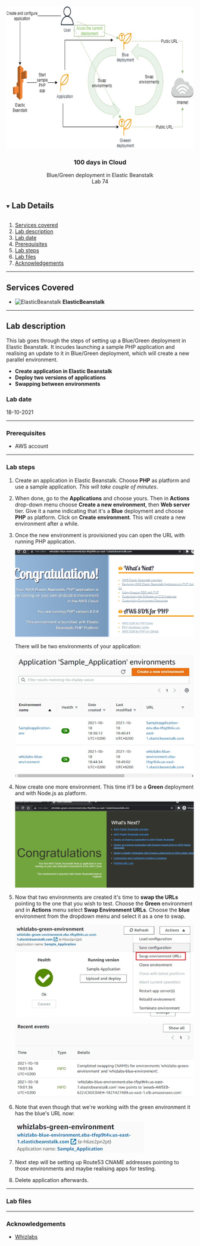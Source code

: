 <br />

<p align="center">
  <a href="img/">
    <img src="img/lab74diagram.jpg" alt="cloudofthings" width="675" height="382">
  </a>




  <h3 align="center">100 days in Cloud</h3>

<p align="center">
    Blue/Green deployment in Elastic Beanstalk
    <br />
    Lab 74
    <br />
  </p>






</p>

<details open="open">
  <summary><h2 style="display: inline-block">Lab Details</h2></summary>
  <ol>
    <li><a href="#services-covered">Services covered</a>
    <li><a href="#lab-description">Lab description</a></li>
    </li>
    <li><a href="#lab-date">Lab date</a></li>
    <li><a href="#prerequisites">Prerequisites</a></li>    
    <li><a href="#lab-steps">Lab steps</a></li>
    <li><a href="#lab-files">Lab files</a></li>
    <li><a href="#acknowledgements">Acknowledgements</a></li>
  </ol>
</details>

---

## Services Covered
* ![ElasticBeanstalk](https://github.com/CloudedThings/100-Days-in-Cloud/blob/main/images/ElasticBeanstalk.png) **ElasticBeanstalk**

---

## Lab description
This lab goes through the steps of setting up a Blue/Green deployment in Elastic Beanstalk. It incudes launching a sample PHP application and realising an update to it in Blue/Green deployment, which will create a new parallel environment. 


* **Create application in Elastic Beanstalk**
* **Deploy two versions of applications**
* **Swapping between environments**

### Lab date
18-10-2021

---

### Prerequisites
* AWS account

---

### Lab steps
1. Create an application in Elastic Beanstalk. Choose **PHP** as platform and use a sample application. *This will take couple of minutes*.

2. When done, go to the **Applications** and choose yours. Then in **Actions** drop-down menu choose **Create a new environment**, then **Web server** tier. Give it a name indicating that it's a **Blue** deployment and choose **PHP** as platform. Click on **Create environment**. This will create a new environment after a while.

3. Once the new environment is provisioned you can open the URL with running PHP application. 

   ![phpapp](img/phpapp.jpg)

   There will be two environments of your application:

   ![twoapps](img/twoapps.jpg)

4. Now create one more environment. This time it'll be a **Green** deployment and with Node.js as platform.

   ![nodejs](img/nodejsapp.jpg)

5. Now that two environments are created it's time to **swap the URLs** pointing to the one that you wish to test. Choose the **Green** environment and in **Actions** menu select **Swap Environment URLs**. Choose the **blue** environment from the dropdown menu and select it as a one to swap. 

   ![greenenv](img/greenenv.jpg)

   ![swappedenv](img/swappedenv.jpg)

6. Note that even though that we're working with the green environment it has the blue's URL now:

   ![greenurl](img/greenurl.jpg)

7. Next step will be setting up Route53 CNAME addresses pointing to those environments and maybe realising apps for testing.

8. Delete application afterwards.

---
### Lab files



---

### Acknowledgements

* [Whizlabs](https://play.whizlabs.com/site/task_details?lab_type=1&task_id=118&quest_id=36)


